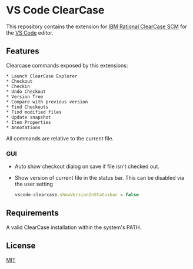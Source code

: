 # VS Code ClearCase

This repository contains the extension for [IBM Rational ClearCase SCM](http://www-03.ibm.com/software/products/en/clearcase) for the [VS Code](https://code.visualstudio.com) editor.

## Features

Clearcase commands exposed by this extensions:

    * Launch ClearCase Explorer
    * Checkout
    * Checkin
    * Undo Checkout
    * Version Tree
    * Compare with previous version
    * Find Checkouts
    * Find modified files
    * Update snapshot
    * Item Properties
    * Annotations

All commands are relative to the current file.

### GUI

   * Auto show checkout dialog on save if file isn't checked out.
   * Show version of current file in the status bar. This can be disabled via the user setting
   
     ```TypeScript
     vscode-clearcase.showVersionInStatusbar = false
     ```

## Requirements

A valid ClearCase installation within the system's PATH.

## License
[MIT](LICENSE)
